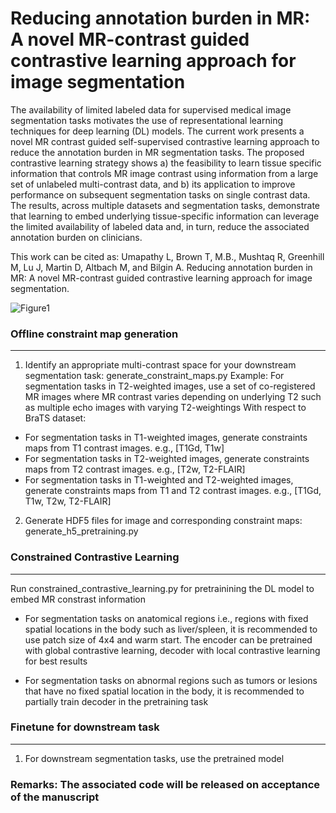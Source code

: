 # Reducing annotation burden in MR: A novel MR-contrast guided contrastive learning approach for image segmentation


The availability of limited labeled data for supervised medical image segmentation tasks motivates the use of representational learning techniques for deep learning (DL) models. The current work presents a novel MR contrast guided self-supervised contrastive learning approach to reduce the annotation burden in MR segmentation tasks. The proposed contrastive learning strategy shows a) the feasibility to learn tissue specific information that controls MR image contrast using information from a large set of unlabeled multi-contrast data, and b) its application to improve performance on subsequent segmentation tasks on single contrast data. The results, across multiple datasets and segmentation tasks, demonstrate that learning to embed underlying tissue-specific information can leverage the limited availability of labeled data and, in turn, reduce the associated annotation burden on clinicians.


This work can be cited as:
Umapathy L, Brown T, M.B., Mushtaq R, Greenhill M, Lu J, Martin D, Altbach M, and Bilgin A. Reducing annotation burden in MR: A novel MR-contrast guided contrastive learning approach for image segmentation.

![Figure1](https://github.com/lunastra26/multi-contrast-contrastive-learning/assets/60745251/400e6145-8ece-4ad8-9af0-8848a63005c5)

 
### Offline constraint map generation
***
1) Identify an appropriate multi-contrast space for your downstream segmentation task: generate_constraint_maps.py
Example: For segmentation tasks in T2-weighted images, use a set of co-registered MR images where MR contrast varies depending on underlying T2 such as multiple echo images with varying T2-weightings
With respect to BraTS dataset:
- For segmentation tasks in T1-weighted images, generate constraints maps from T1 contrast images. e.g., [T1Gd, T1w]
- For segmentation tasks in T2-weighted images, generate constraints maps from T2 contrast images. e.g., [T2w, T2-FLAIR]
- For segmentation tasks in T1-weighted and T2-weighted images, generate constraints maps from T1 and T2 contrast images. e.g., [T1Gd, T1w, T2w, T2-FLAIR]

2) Generate HDF5 files for image and corresponding constraint maps: generate_h5_pretraining.py

### Constrained Contrastive Learning
***
Run constrained_contrastive_learning.py for pretrainining the DL model to embed MR constrast information
- For segmentation tasks on anatomical regions i.e., regions with fixed spatial locations in the body such as liver/spleen, it is recommended to use patch size of 4x4 and warm start. The encoder can be pretrained with global contrastive learning, decoder with local contrastive learning for best results

 - For segmentation tasks on abnormal regions such as tumors or lesions that have no fixed spatial location in the body, it is recommended to partially train decoder in the pretraining task 

### Finetune for downstream task
***
1) For downstream segmentation tasks, use the pretrained model

### Remarks: The associated code will be released on acceptance of the manuscript


